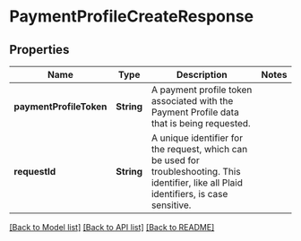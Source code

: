 # PaymentProfileCreateResponse

## Properties
Name | Type | Description | Notes
------------ | ------------- | ------------- | -------------
**paymentProfileToken** | **String** | A payment profile token associated with the Payment Profile data that is being requested. | 
**requestId** | **String** | A unique identifier for the request, which can be used for troubleshooting. This identifier, like all Plaid identifiers, is case sensitive. | 

[[Back to Model list]](../README.md#documentation-for-models) [[Back to API list]](../README.md#documentation-for-api-endpoints) [[Back to README]](../README.md)


